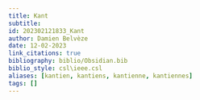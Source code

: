 ```yaml
---
title: Kant
subtitle:
id: 202302121833_Kant
author: Damien Belvèze
date: 12-02-2023
link_citations: true
bibliography: biblio/Obsidian.bib
biblio_style: csl\ieee.csl
aliases: [kantien, kantiens, kantienne, kantiennes]
tags: []
---
```







